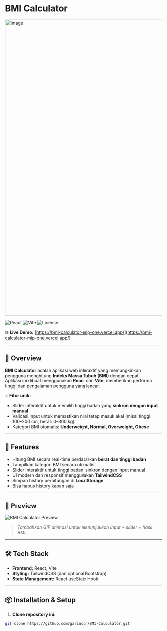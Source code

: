 # BMI Calculator
<img width="1547" height="950" alt="image" src="https://github.com/user-attachments/assets/38808a9e-276a-4fed-b7cb-3ec71c63bbf9" />


![React](https://img.shields.io/badge/React-17.0.2-blue?logo=react&logoColor=white)
![Vite](https://img.shields.io/badge/Vite-4.0.0-purple?logo=vite&logoColor=white)
![License](https://img.shields.io/badge/License-MIT-green)

🌐 **Live Demo:** [https://bmi-calculator-mip-one.vercel.app/](https://bmi-calculator-mip-one.vercel.app/)

---

## 📌 Overview

**BMI Calculator** adalah aplikasi web interaktif yang memungkinkan pengguna menghitung **Indeks Massa Tubuh (BMI)** dengan cepat.  
Aplikasi ini dibuat menggunakan **React** dan **Vite**, memberikan performa tinggi dan pengalaman pengguna yang lancar.

💡 **Fitur unik:**  
- Slider interaktif untuk memilih tinggi badan yang **sinkron dengan input manual**  
- Validasi input untuk memastikan nilai tetap masuk akal (misal tinggi: 100–200 cm, berat: 0–300 kg)  
- Kategori BMI otomatis: **Underweight, Normal, Overweight, Obese**  

---

## 🚀 Features

- Hitung BMI secara real-time berdasarkan **berat dan tinggi badan**
- Tampilkan kategori BMI secara otomatis
- Slider interaktif untuk tinggi badan, sinkron dengan input manual
- UI modern dan responsif menggunakan **TailwindCSS**
- Simpan history perhitungan di **LocalStorage**
- Bisa hapus history kapan saja

---

## 📸 Preview

![BMI Calculator Preview](./screenshot.gif)  
> *Tambahkan GIF animasi untuk menunjukkan input + slider + hasil BMI.*

---

## 🛠️ Tech Stack

- **Frontend:** React, Vite  
- **Styling:** TailwindCSS (dan optional Bootstrap)  
- **State Management:** React useState Hook  

---

## 📦 Installation & Setup

1. **Clone repository ini:**

```bash
git clone https://github.com/garincsr/BMI-Calculator.git
